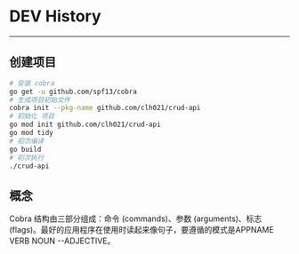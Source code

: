 # DEV History
----
## 创建项目
```bash
# 安装 cobra
go get -u github.com/spf13/cobra
# 生成项目初始文件
cobra init --pkg-name github.com/clh021/crud-api
# 初始化 项目
go mod init github.com/clh021/crud-api
go mod tidy
# 初次编译
go build
# 初次执行
./crud-api
```

## 概念
Cobra 结构由三部分组成：命令 (commands)、参数 (arguments)、标志 (flags)。最好的应用程序在使用时读起来像句子，要遵循的模式是APPNAME VERB NOUN --ADJECTIVE。